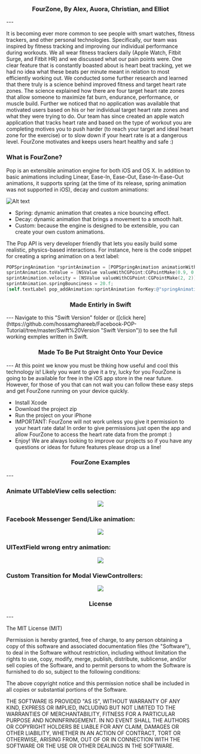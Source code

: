 <h3 align="center">FourZone, By Alex, Auora, Christian, and Elliot</h3>
---

It is becoming ever more common to see people with smart watches, fitness trackers, and other personal technologies.  Specifically, our team was inspired by fitness tracking and improving our individual performance during workouts.  We all wear fitness trackers daily (Apple Watch, Fitbit Surge, and Fitbit HR) and we discussed what our pain points were.  One clear feature that is constantly boasted about is heart beat tracking, yet we had no idea what these beats per minute meant in relation to most efficiently working out.  We conducted some further research and learned that there truly is a science behind improved fitness and target heart rate zones.  The science explained how there are four target heart rate zones that allow someone to maximize fat burn, endurance, performance, or muscle build.  Further we noticed that no application was available that motivated users based on his or her individual target heart rate zones and what they were trying to do. Our team has since created an apple watch application that tracks heart rate and based on the type of workout you are completing motives you to push harder (to reach your target and ideal heart zone for the exercise) or to slow down if your heart rate is at a dangerous level.  FourZone motivates and keeps users heart healthy and safe :)

### What is FourZone?
Pop is an extensible animation engine for both iOS and OS X. In addition to basic animations including Linear, Ease-In, Ease-Out, Ease-In-Ease-Out animations, it supports spring (at the time of its release, spring animation was not supported in iOS), decay and custom animations:

![Alt text](/triangle2.png?raw=true "Optional Title")

- Spring: dynamic animation that creates a nice bouncing effect.
- Decay: dynamic animation that brings a movement to a smooth halt.
- Custom: because the engine is designed to be extensible, you can create your own custom animations.

The Pop API is very developer friendly that lets you easily build some realistic, physics-based interactions. For instance, here is the code snippet for creating a spring animation on a text label:

```Objective-c
POPSpringAnimation *sprintAnimation = [POPSpringAnimation animationWithPropertyNamed:kPOPViewScaleXY];
sprintAnimation.toValue = [NSValue valueWithCGPoint:CGPointMake(0.9, 0.9)];
sprintAnimation.velocity = [NSValue valueWithCGPoint:CGPointMake(2, 2)];
sprintAnimation.springBounciness = 20.f;
[self.textLabel pop_addAnimation:sprintAnimation forKey:@"springAnimation"];
```

<h3 align="center">Made Entirly in Swift</h3>
---
Navigate to this "Swift Version" folder or ([click here](https://github.com/hossamghareeb/Facebook-POP-Tutorial/tree/master/Swift%20Version "Swift Version")) to see the full working exmples written in Swift.

<h3 align="center">Made To Be Put Straight Onto Your Device</h3>
---
At this point we know you must be thking how useful and cool this technology is!  Likely you want to give it a try, lucky for you FourZone is going to be available for free in the iOS app store in the near future.  However, for those of you that can not wait you can follow these easy steps and get FourZone running on your device quickly.  

- Install Xcode
- Download the project zip
- Run the project on your iPhone
- IMPORTANT: FourZone will not work unless you give it permission to your heart rate data!  In order to give permissions just open the app and allow FourZone to access the heart rate data from the prompt :)
- Enjoy!  We are always looking to improve our projects so if you have any questions or ideas for future features please drop us a line!

<h3 align="center">FourZone Examples</h3>
---

### Animate UITableView cells selection:
<p align="center"><img src ="https://github.com/most-wanted/Facebook-POP-Tutorial/blob/master/screenshots/pop-animation-1-1.gif"/></p>

### Facebook Messenger Send/Like animation:

<p align="center"><img src ="https://github.com/most-wanted/Facebook-POP-Tutorial/blob/master/screenshots/pop-animation-2.gif"/></p>

### UITextField wrong entry animation:

<p align="center"><img src ="https://github.com/most-wanted/Facebook-POP-Tutorial/blob/master/screenshots/pop-animation-3-2.gif"/></p>

### Custom Transition for Modal ViewControllers:

<p align="center"><img src ="https://github.com/most-wanted/Facebook-POP-Tutorial/blob/master/screenshots/pop-animation-4.gif"/></p>

<h3 align="center">License</h3>
---

The MIT License (MIT)

Permission is hereby granted, free of charge, to any person obtaining a copy
of this software and associated documentation files (the "Software"), to deal
in the Software without restriction, including without limitation the rights
to use, copy, modify, merge, publish, distribute, sublicense, and/or sell
copies of the Software, and to permit persons to whom the Software is
furnished to do so, subject to the following conditions:

The above copyright notice and this permission notice shall be included in all
copies or substantial portions of the Software.

THE SOFTWARE IS PROVIDED "AS IS", WITHOUT WARRANTY OF ANY KIND, EXPRESS OR
IMPLIED, INCLUDING BUT NOT LIMITED TO THE WARRANTIES OF MERCHANTABILITY,
FITNESS FOR A PARTICULAR PURPOSE AND NONINFRINGEMENT. IN NO EVENT SHALL THE
AUTHORS OR COPYRIGHT HOLDERS BE LIABLE FOR ANY CLAIM, DAMAGES OR OTHER
LIABILITY, WHETHER IN AN ACTION OF CONTRACT, TORT OR OTHERWISE, ARISING FROM,
OUT OF OR IN CONNECTION WITH THE SOFTWARE OR THE USE OR OTHER DEALINGS IN THE
SOFTWARE.
